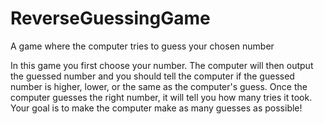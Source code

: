 # ReverseGuessingGame
A game where the computer tries to guess your chosen number

In this game you first choose your number. The computer will then output the guessed number and you should tell the computer if the guessed number is higher, lower, or the same as the computer's guess. Once the computer guesses the right number, it will tell you how many tries it took.
Your goal is to make the computer make as many guesses as possible!
